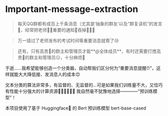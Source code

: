 # Important-message-extraction

> 每天QQ群都有成百上千条消息（尤其是‘抽象的群友‘以及“群复读机”的发言💬，经常把老师🧑‍🏫重要的通知📢吞掉💢💢💢

> 万一错过了老师发布的考试时间等重要消息就寄了😢

> 还有，只有高贵🫅的群主和管理员才能**@全体成员**，有时还需要打搅高贵🫅的群主和管理员😑，十分麻烦👿

于逝......我希望能够创造一个分类器，自动帮我们区分何为“重要消息提醒⏰”，这样就能大大降低接、发消息人的成本😊

文本分类的算法非常多，有监督的、无监督的...可是如果我们训练量不大，又恰巧有性能十分强大的计算资源👏👏👏🙏🙏🙏
我自然毫不犹豫地选择————“预训练模型”！

本项目使用了基于 Huggingface🤗 的 Bert 预训练模型 bert-base-cased
